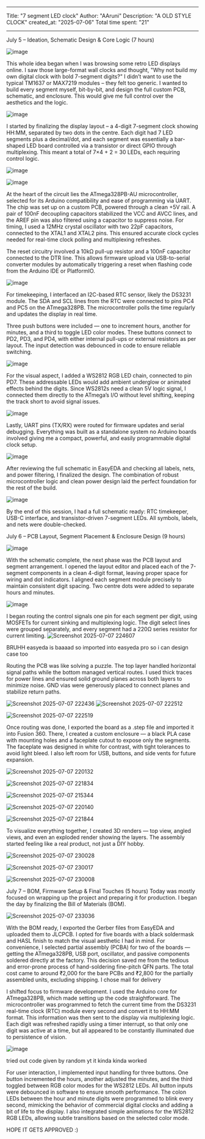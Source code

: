 
---
Title: "7 segment LED clock"
Author: "AAruni"
Description: "A OLD STYLE CLOCK"
created_at: "2025-07-06"
Total time spent: "21"

---

July 5 – Ideation, Schematic Design & Core Logic (7 hours)


![image](https://github.com/user-attachments/assets/d0392ddf-1f4b-45b5-a192-beb6ae33214f)

This whole idea began when I was browsing some retro LED displays online. I saw those large-format wall clocks and thought, "Why not build my own digital clock with bold 7-segment digits?" I didn’t want to use the typical TM1637 or MAX7219 modules – they felt too generic. I wanted to build every segment myself, bit-by-bit, and design the full custom PCB, schematic, and enclosure. This would give me full control over the aesthetics and the logic.

![image](https://github.com/user-attachments/assets/43d2f770-c1d1-4707-a493-4a44dd65b1b0)

I started by finalizing the display layout – a 4-digit 7-segment clock showing HH:MM, separated by two dots in the centre. Each digit had 7 LED segments plus a decimal/dot, and each segment was essentially a bar-shaped LED board controlled via a transistor or direct GPIO through multiplexing. This meant a total of 7×4 + 2 = 30 LEDs, each requiring control logic.

![image](https://github.com/user-attachments/assets/00cf3483-2320-4484-8547-2b0d85f35e52)

![image](https://github.com/user-attachments/assets/78fc5e2d-144e-48dc-9aad-2199e6bd4346)



At the heart of the circuit lies the ATmega328PB-AU microcontroller, selected for its Arduino compatibility and ease of programming via UART. The chip was set up on a custom PCB, powered through a clean +5V rail. A pair of 100nF decoupling capacitors stabilized the VCC and AVCC lines, and the AREF pin was also filtered using a capacitor to suppress noise. For timing, I used a 12MHz crystal oscillator with two 22pF capacitors, connected to the XTAL1 and XTAL2 pins. This ensured accurate clock cycles needed for real-time clock polling and multiplexing refreshes.

The reset circuitry involved a 10kΩ pull-up resistor and a 100nF capacitor connected to the DTR line. This allows firmware upload via USB-to-serial converter modules by automatically triggering a reset when flashing code from the Arduino IDE or PlatformIO.



![image](https://github.com/user-attachments/assets/b425dbdf-a511-420e-ab6c-61fd7c232654)




For timekeeping, I interfaced an I2C-based RTC sensor, likely the DS3231 module. The SDA and SCL lines from the RTC were connected to pins PC4 and PC5 on the ATmega328PB. The microcontroller polls the time regularly and updates the display in real time.

Three push buttons were included — one to increment hours, another for minutes, and a third to toggle LED color modes. These buttons connect to PD2, PD3, and PD4, with either internal pull-ups or external resistors as per layout. The input detection was debounced in code to ensure reliable switching.


![image](https://github.com/user-attachments/assets/e869a9ae-2732-4883-960f-e983094ca994)



For the visual aspect, I added a WS2812 RGB LED chain, connected to pin PD7. These addressable LEDs would add ambient underglow or animated effects behind the digits. Since WS2812s need a clean 5V logic signal, I connected them directly to the ATmega’s I/O without level shifting, keeping the track short to avoid signal issues.


![image](https://github.com/user-attachments/assets/76eac9bc-607e-4945-9c55-0e8321224d3c)


Lastly, UART pins (TX/RX) were routed for firmware updates and serial debugging. Everything was built as a standalone system no Arduino boards involved  giving me a compact, powerful, and easily programmable digital clock setup.



![image](https://github.com/user-attachments/assets/666b9f1b-29ea-4d18-9246-350ee95f38ff)



After reviewing the full schematic in EasyEDA and checking all labels, nets, and power filtering, I finalized the design. The combination of robust microcontroller logic and clean power design laid the perfect foundation for the rest of the build.

![image](https://github.com/user-attachments/assets/14312cb9-e571-4a8b-8f48-d56590632244)




By the end of this session, I had a full schematic ready: RTC timekeeper, USB-C interface, and transistor-driven 7-segment LEDs. All symbols, labels, and nets were double-checked.




July 6 – PCB Layout, Segment Placement & Enclosure Design (9 hours)


![image](https://github.com/user-attachments/assets/cadcaa63-a0ac-43aa-b296-1830bc72a2c5)


With the schematic complete, the next phase was the PCB layout and segment arrangement. I opened the layout editor and placed each of the 7-segment components in a clean 4-digit format, leaving proper space for wiring and dot indicators. I aligned each segment module precisely to maintain consistent digit spacing. Two centre dots were added to separate hours and minutes.




![image](https://github.com/user-attachments/assets/a8f5806a-622e-4162-9f0f-9d017e81ba39)

I began routing the control signals  one pin for each segment per digit, using MOSFETs for current sinking and multiplexing logic. The digit select lines were grouped separately, and every segment had a 220Ω series resistor for current limiting.
![Screenshot 2025-07-07 224607](https://github.com/user-attachments/assets/b64cac68-dfef-4463-b3fe-4677dd74074e)



BRUHH easyeda is baaaad so imported into easyeda pro so i can design case too

Routing the PCB was like solving a puzzle. The top layer handled horizontal signal paths while the bottom managed vertical routes. I used thick traces for power lines and ensured solid ground planes across both layers to minimize noise. GND vias were generously placed to connect planes and stabilize return paths.


![Screenshot 2025-07-07 222436](https://github.com/user-attachments/assets/43cb2654-2dcd-4e64-9175-c60829963159)
![Screenshot 2025-07-07 222512](https://github.com/user-attachments/assets/ab89a64a-54c2-4d50-afba-17df72d48b4e)

![Screenshot 2025-07-07 222519](https://github.com/user-attachments/assets/683002d8-7b4b-496c-bd4d-01975eca4b90)


Once routing was done, I exported the board as a .step file and imported it into Fusion 360. There, I created a custom enclosure — a black PLA case with mounting holes and a faceplate cutout to expose only the segments. The faceplate was designed in white for contrast, with tight tolerances to avoid light bleed. I also left room for USB, buttons, and side vents for future expansion.

![Screenshot 2025-07-07 220132](https://github.com/user-attachments/assets/3b310793-9382-407a-baa5-cde86cd4d76f)



![Screenshot 2025-07-07 221834](https://github.com/user-attachments/assets/fb570ec2-3506-4dd5-939b-26255bfab044)





![Screenshot 2025-07-07 215344](https://github.com/user-attachments/assets/9bb21510-5678-446b-8987-2dc1fa38d2bd)



![Screenshot 2025-07-07 220140](https://github.com/user-attachments/assets/c0d4beb8-f966-4a11-b315-694d4f0d2d21)



![Screenshot 2025-07-07 221844](https://github.com/user-attachments/assets/35a5baa8-6d2f-4704-871a-68eb029f0d86)




To visualize everything together, I created 3D renders — top view, angled views, and even an exploded render showing the layers. The assembly started feeling like a real product, not just a DIY hobby.






![Screenshot 2025-07-07 230028](https://github.com/user-attachments/assets/f956261c-38c7-4c0a-8eef-bad0e8b1c57c)




![Screenshot 2025-07-07 230017](https://github.com/user-attachments/assets/a4c58940-bb1d-4886-8c11-8dddbc09acca)




![Screenshot 2025-07-07 230008](https://github.com/user-attachments/assets/03e09dc3-b5a8-4c07-b4f5-ccae240b9f0f)






July 7 – BOM, Firmware Setup & Final Touches (5 hours)
Today was mostly focused on wrapping up the project and preparing it for production. I began the day by finalizing the Bill of Materials (BOM).

![Screenshot 2025-07-07 233036](https://github.com/user-attachments/assets/2f9452f9-c269-4075-89e8-7bb451a1e331)


With the BOM ready, I exported the Gerber files from EasyEDA and uploaded them to JLCPCB. I opted for five boards with a black soldermask and HASL finish to match the visual aesthetic I had in mind. For convenience, I selected partial assembly (PCBA) for two of the boards — getting the ATmega328PB, USB port, oscillator, and passive components soldered directly at the factory. This decision saved me from the tedious and error-prone process of hand-soldering fine-pitch QFN parts. The total cost came to around ₹2,000 for the bare PCBs and ₹2,800 for the partially assembled units, excluding shipping. I chose mail  for delivery

 I shifted focus to firmware development. I used the Arduino core for ATmega328PB, which made setting up the code straightforward. The microcontroller was programmed to fetch the current time from the DS3231 real-time clock (RTC) module every second and convert it to HH:MM format. This information was then sent to the display via multiplexing logic. Each digit was refreshed rapidly using a timer interrupt, so that only one digit was active at a time, but all appeared to be constantly illuminated due to persistence of vision.


![image](https://github.com/user-attachments/assets/810e009f-bbb7-470b-977f-47cef854662b)





tried out code given by random yt it kinda kinda worked







For user interaction, I implemented input handling for three buttons. One button incremented the hours, another adjusted the minutes, and the third toggled between RGB color modes for the WS2812 LEDs. All button inputs were debounced in software to ensure smooth performance. The colon LEDs between the hour and minute digits were programmed to blink every second, mimicking the behavior of commercial digital clocks and adding a bit of life to the display. I also integrated simple animations for the WS2812 RGB LEDs, allowing subtle transitions based on the selected color mode.





HOPE IT GETS APPROVED :)
